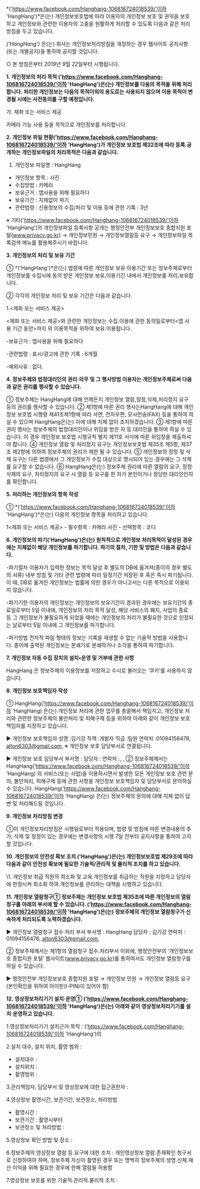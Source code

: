 *('https://www.facebook.com/Hanghang-106816724018539/'이하 'HangHang')*은(는) 개인정보보호법에 따라 이용자의 개인정보 보호 및 권익을 보호하고 개인정보와 관련한 이용자의 고충을 원활하게 처리할 수 있도록 다음과 같은 처리방침을 두고 있습니다.

*('HangHang')* 은(는) 회사는 개인정보처리방침을 개정하는 경우 웹사이트 공지사항(또는 개별공지)을 통하여 공지할 것입니다.

○ 본 방침은부터 *2019*년 *9*월 *22*일부터 시행됩니다.

**1. 개인정보의 처리 목적 ('https://www.facebook.com/Hanghang-106816724018539/'이하 'HangHang')은(는) 개인정보를 다음의 목적을 위해 처리합니다. 처리한 개인정보는 다음의 목적이외의 용도로는 사용되지 않으며 이용 목적이 변경될 시에는 사전동의를 구할 예정입니다.**

가. 재화 또는 서비스 제공

카메라 기능 사용 등을 목적으로 개인정보를 처리합니다.

**2. 개인정보 파일 현황('https://www.facebook.com/Hanghang-106816724018539/'이하 'HangHang')가 개인정보 보호법 제32조에 따라 등록․공개하는 개인정보파일의 처리목적은 다음과 같습니다.**

1. 개인정보 파일명 : HangHang
- 개인정보 항목 : 사진
- 수집방법 : 카메라
- 보유근거 : 앱사용을 위해 필요하다
- 보유기간 : 지체없이 파기
- 관련법령 : 신용정보의 수집/처리 및 이용 등에 관한 기록 : 3년

※ 기타('https://www.facebook.com/Hanghang-106816724018539/'이하 'HangHang')의 개인정보파일 등록사항 공개는 행정안전부 개인정보보호 종합지원 포털(www.privacy.go.kr) → 개인정보민원 → 개인정보열람등 요구 → 개인정보파일 목록검색 메뉴를 활용해주시기 바랍니다.

**3. 개인정보의 처리 및 보유 기간**

① *('HangHang')*은(는) 법령에 따른 개인정보 보유·이용기간 또는 정보주체로부터 개인정보를 수집시에 동의 받은 개인정보 보유,이용기간 내에서 개인정보를 처리,보유합니다.

② 각각의 개인정보 처리 및 보유 기간은 다음과 같습니다.

1.<제화 또는 서비스 제공>

<제화 또는 서비스 제공>와 관련한 개인정보는 수집.이용에 관한 동의일로부터<앱 사용 기간 동안>까지 위 이용목적을 위하여 보유.이용됩니다.

-보유근거 : 앱사용을 위해 필요하다

-관련법령 : 표시/광고에 관한 기록 : 6개월

-예외사유 : 없다.

**4. 정보주체와 법정대리인의 권리·의무 및 그 행사방법 이용자는 개인정보주체로써 다음과 같은 권리를 행사할 수 있습니다.**

① 정보주체는 HangHang에 대해 언제든지 개인정보 열람,정정,삭제,처리정지 요구 등의 권리를 행사할 수 있습니다.
② 제1항에 따른 권리 행사는HangHang에 대해 개인정보 보호법 시행령 제41조제1항에 따라 서면, 전자우편, 모사전송(FAX) 등을 통하여 하실 수 있으며 HangHang은(는) 이에 대해 지체 없이 조치하겠습니다.
③ 제1항에 따른 권리 행사는 정보주체의 법정대리인이나 위임을 받은 자 등 대리인을 통하여 하실 수 있습니다. 이 경우 개인정보 보호법 시행규칙 별지 제11호 서식에 따른 위임장을 제출하셔야 합니다.
④ 개인정보 열람 및 처리정지 요구는 개인정보보호법 제35조 제5항, 제37조 제2항에 의하여 정보주체의 권리가 제한 될 수 있습니다.
⑤ 개인정보의 정정 및 삭제 요구는 다른 법령에서 그 개인정보가 수집 대상으로 명시되어 있는 경우에는 그 삭제를 요구할 수 없습니다.
⑥ HangHang은(는) 정보주체 권리에 따른 열람의 요구, 정정·삭제의 요구, 처리정지의 요구 시 열람 등 요구를 한 자가 본인이거나 정당한 대리인인지를 확인합니다.

**5. 처리하는 개인정보의 항목 작성**

① *('https://www.facebook.com/Hanghang-106816724018539/'이하 'HangHang')*은(는) 다음의 개인정보 항목을 처리하고 있습니다.

1<제화 또는 서비스 제공>
\- 필수항목 : 카메라 사진
\- 선택항목 : 코디

**6. 개인정보의 파기('HangHang')은(는) 원칙적으로 개인정보 처리목적이 달성된 경우에는 지체없이 해당 개인정보를 파기합니다. 파기의 절차, 기한 및 방법은 다음과 같습니다.**

-파기절차
이용자가 입력한 정보는 목적 달성 후 별도의 DB에 옮겨져(종이의 경우 별도의 서류) 내부 방침 및 기타 관련 법령에 따라 일정기간 저장된 후 혹은 즉시 파기됩니다. 이 때, DB로 옮겨진 개인정보는 법률에 의한 경우가 아니고서는 다른 목적으로 이용되지 않습니다.

-파기기한
이용자의 개인정보는 개인정보의 보유기간이 경과된 경우에는 보유기간의 종료일로부터 5일 이내에, 개인정보의 처리 목적 달성, 해당 서비스의 폐지, 사업의 종료 등 그 개인정보가 불필요하게 되었을 때에는 개인정보의 처리가 불필요한 것으로 인정되는 날로부터 5일 이내에 그 개인정보를 파기합니다.

-파기방법
전자적 파일 형태의 정보는 기록을 재생할 수 없는 기술적 방법을 사용합니다.
종이에 출력된 개인정보는 분쇄기로 분쇄하거나 소각을 통하여 파기합니다.

**7. 개인정보 자동 수집 장치의 설치•운영 및 거부에 관한 사항**

HangHang 은 정보주체의 이용정보를 저장하고 수시로 불러오는 ‘쿠키’를 사용하지 않습니다.



**8. 개인정보 보호책임자 작성**

① HangHang(‘https://www.facebook.com/Hanghang-106816724018539/’이하 ‘HangHang) 은(는) 개인정보 처리에 관한 업무를 총괄해서 책임지고, 개인정보 처리와 관련한 정보주체의 불만처리 및 피해구제 등을 위하여 아래와 같이 개인정보 보호책임자를 지정하고 있습니다.


▶ 개인정보 보호책임자
성명 :김기강
직책 :개발자
직급 :팀원
연락처 :01094156476, alton6303@gmail.com,
※ 개인정보 보호 담당부서로 연결됩니다.

▶ 개인정보 보호 담당부서
부서명 :
담당자 :
연락처 :, ,
② 정보주체께서는 HangHang(‘https://www.facebook.com/Hanghang-106816724018539/’이하 ‘HangHang) 의 서비스(또는 사업)을 이용하시면서 발생한 모든 개인정보 보호 관련 문의, 불만처리, 피해구제 등에 관한 사항을 개인정보 보호책임자 및 담당부서로 문의하실 수 있습니다. HangHang(‘https://www.facebook.com/Hanghang-106816724018539/’이하 ‘HangHang) 은(는) 정보주체의 문의에 대해 지체 없이 답변 및 처리해드릴 것입니다.

**9. 개인정보 처리방침 변경**

①이 개인정보처리방침은 시행일로부터 적용되며, 법령 및 방침에 따른 변경내용의 추가, 삭제 및 정정이 있는 경우에는 변경사항의 시행 7일 전부터 공지사항을 통하여 고지할 것입니다.

**10. 개인정보의 안전성 확보 조치 ('HangHang')은(는) 개인정보보호법 제29조에 따라 다음과 같이 안전성 확보에 필요한 기술적/관리적 및 물리적 조치를 하고 있습니다.**

\1. 개인정보 취급 직원의 최소화 및 교육
개인정보를 취급하는 직원을 지정하고 담당자에 한정시켜 최소화 하여 개인정보를 관리하는 대책을 시행하고 있습니다.



**11. 개인정보 열람청구① 정보주체는 개인정보 보호법 제35조에 따른 개인정보의 열람 청구를 아래의 부서에 할 수 있습니다. (‘https://www.facebook.com/Hanghang-106816724018539/'이하 'HangHang')은(는) 정보주체의 개인정보 열람청구가 신속하게 처리되도록 노력하겠습니다.**

▶ 개인정보 열람청구 접수·처리 부서
부서명 : HangHang
담당자 : 김기강
연락처 : 01094156476, alton6303@gmail.com,

② 정보주체께서는 제1항의 열람청구 접수․처리부서 이외에, 행정안전부의 ‘개인정보보호 종합지원 포털’ 웹사이트(www.privacy.go.kr)를 통하여서도 개인정보 열람청구를 하실 수 있습니다.

▶ 행정안전부 개인정보보호 종합지원 포털 → 개인정보 민원 → 개인정보 열람등 요구 (본인확인을 위하여 아이핀(I-PIN)이 있어야 함)

**12. 영상정보처리기기 설치·운영① (‘https://www.facebook.com/Hanghang-106816724018539/'이하 'HangHang')은(는) 아래와 같이 영상정보처리기기를 설치·운영하고 있습니다.**

1.영상정보처리기기 설치근거·목적 : (‘https://www.facebook.com/Hanghang-106816724018539/'이하 'HangHang')의

2.설치 대수, 설치 위치, 촬영 범위 :
- 설치대수 :
- 설치위치 :
- 촬영범위 :

3.관리책임자, 담당부서 및 영상정보에 대한 접근권한자 :

4.영상정보 촬영시간, 보관기간, 보관장소, 처리방법
- 촬영시간 :
- 보관기간 : 촬영시부터
- 보관장소 및 처리방법 :

5.영상정보 확인 방법 및 장소 :

6.정보주체의 영상정보 열람 등 요구에 대한 조치 : 개인영상정보 열람.존재확인 청구서로 신청하여야 하며, 정보주체 자신이 촬영된 경우 또는 명백히 정보주체의 생명.신체.재산 이익을 위해 필요한 경우에 한해 열람을 허용함

7.영상정보 보호를 위한 기술적.관리적.물리적 조치 :